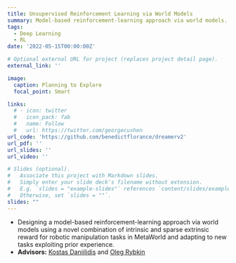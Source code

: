 ```yaml
---
title: Unsupervised Reinforcement Learning via World Models
summary: Model-based reinforcement-learning approach via world models.
tags:
  - Deep Learning
  - RL
date: '2022-05-15T00:00:00Z'

# Optional external URL for project (replaces project detail page).
external_link: ''

image:
  caption: Planning to Explore
  focal_point: Smart

links:
  # - icon: twitter
  #   icon_pack: fab
  #   name: Follow
  #   url: https://twitter.com/georgecushen
url_code: 'https://github.com/benedictflorance/dreamerv2'
url_pdf: ''
url_slides: ''
url_video: ''

# Slides (optional).
#   Associate this project with Markdown slides.
#   Simply enter your slide deck's filename without extension.
#   E.g. `slides = "example-slides"` references `content/slides/example-slides.md`.
#   Otherwise, set `slides = ""`.
slides: ""
---
```


- Designing a model-based reinforcement-learning approach via world models using a novel combination of intrinsic and sparse extrinsic reward for robotic manipulation tasks in MetaWorld and adapting to new tasks exploiting prior experience.
- **Advisors:** [Kostas Daniilidis](https://www.cis.upenn.edu/~kostas/) and [Oleg Rybkin](https://www.seas.upenn.edu/~oleh/)